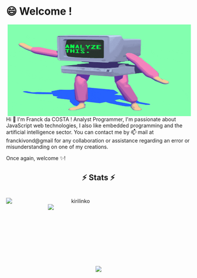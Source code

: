 # 😄 Welcome !
<img align="right" alt="GIF" src="https://github.com/kirilinko/kirilinko/blob/main/giphy.gif?raw=false" width="500" height="250" />Hi 👋 I'm Franck da COSTA !
Analyst Programmer, I'm passionate about JavaScript web technologies, I also like embedded programming and the artificial intelligence sector.  You can contact me by 📫 mail at franckivond@gmail for any collaboration or assistance regarding an error or misunderstanding on one of my creations. 
 
Once again, welcome ✨!


<h2 align="center">⚡ Stats ⚡</h2>
<br/> 
<div align=center>
    <a href="https://github.com/denvercoder1/github-readme-streak-stats" title="Go to Source">
      <img align="left" width=390 src="https://github-readme-streak-stats.herokuapp.com/?user=kirilinko&theme=react&border=61dafb&hide_border=true" alt="kirilinko" />
    </a>
    <a href="https://github.com/anuraghazra/github-readme-stats" title="Go to Source">
      <img align="right" width=390 src="https://github-readme-stats.vercel.app/api?username=kirilinko&show_icons=true&theme=react&border_color=61dafb&hide_border=true" />
    </a>
  </div>
  
  <br><br><br><br><br><br><br><br><br>
  <div align=center>
    <a href="https://github.com/anuraghazra/github-readme-stats">
      <img width=325 align="center" src="https://github-readme-stats.vercel.app/api/top-langs/?username=kirilinko&hide=c%23,powershell,Mathematica,Objective-C,Objective-C%2b%2b,Cuda&title_color=61dafb&text_color=ffffff&icon_color=61dafb&bg_color=20232a&langs_count=8&layout=compact&border_color=61dafb&hide_border=true" />
    </a>
  </div>
  <br>
     
    
  
<!---
<img src="https://activity-graph.herokuapp.com/graph?username=kirilinko&theme=react-dark&bg_color=20232a&hide_border=true" width="100%"/>
 [![Visits Badge](https://badges.pufler.dev/visits/sciencepal/sciencepal)](https://badges.pufler.dev/visits/sciencepal/sciencepal)
  
kirilinko/kirilinko is a ✨ special ✨ repository because its `README.md` (this file) appears on your GitHub profile.
You can click the Preview link to take a look at your changes.
--->
